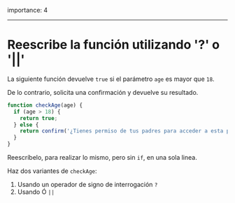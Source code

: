 importance: 4

---

# Reescribe la función utilizando '?' o '||'

La siguiente función devuelve `true` si el parámetro `age` es mayor que `18`.

De lo contrario, solicita una confirmación y devuelve su resultado.

```js
function checkAge(age) {
  if (age > 18) {
    return true;
  } else {
    return confirm('¿Tienes permiso de tus padres para acceder a esta página?');
  }
}
```

Reescríbelo, para realizar lo mismo, pero sin `if`, en una sola linea.

Haz dos variantes de `checkAge`:

1. Usando un operador de signo de interrogación `?`
2. Usando Ó `||`
